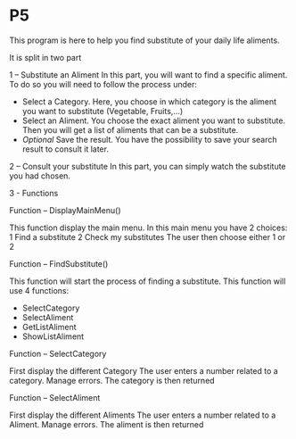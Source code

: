# P5

This program is here to help you find substitute of your daily life aliments.


It is split in two part


1 – Substitute an Aliment
In this part, you will want to find a specific aliment. To do so you will need to follow the process under:
-	Select a Category. Here, you choose in which category is the aliment you want to substitute (Vegetable, Fruits,…)
-	Select an Aliment. You choose the exact aliment you want to substitute. Then you will get a list of aliments that can be a substitute.
-	*Optional* Save the result. You have the possibility to save your search result to consult it later.


2 – Consult your substitute
In this part, you can simply watch the substitute you had chosen.


3 - Functions


Function – DisplayMainMenu()

  This function display the main menu. 
  In this main menu you have 2 choices:
  1	Find a substitute
  2	Check my substitutes
  The user then choose either 1 or 2


Function – FindSubstitute()

  This function will start the process of finding a substitute.
  This function will use 4 functions:
  -	SelectCategory
  -	SelectAliment
  -	GetListAliment
  -	ShowListAliment


Function – SelectCategory

  First display the different Category
  The user enters a number related to a category.
  Manage errors.
  The category is then returned


Function – SelectAliment

  First display the different Aliments
  The user enters a number related to a Aliment.
  Manage errors.
  The aliment is then returned

